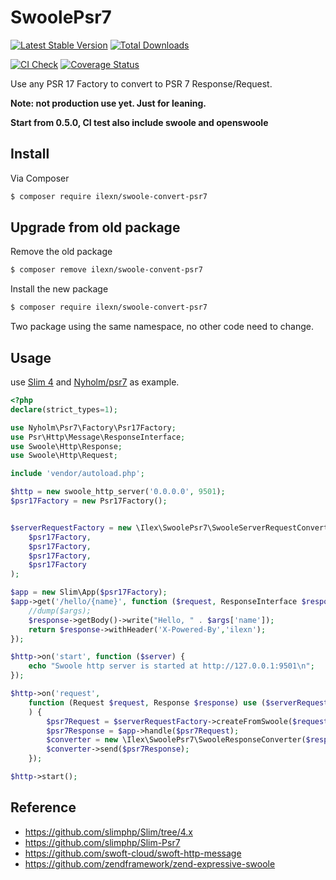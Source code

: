 # SwoolePsr7

[![Latest Stable Version](https://poser.pugx.org/ilexn/swoole-convert-psr7/v/stable)](https://packagist.org/packages/ilexn/swoole-convert-psr7)
[![Total Downloads](https://poser.pugx.org/ilexn/swoole-convert-psr7/downloads)](https://packagist.org/packages/ilexn/swoole-convert-psr7)

[![CI Check](https://github.com/iLexN/swoole-psr7/actions/workflows/ci.yaml/badge.svg)](https://github.com/iLexN/swoole-psr7/actions/workflows/ci.yaml)
[![Coverage Status](https://coveralls.io/repos/github/iLexN/swoole-psr7/badge.svg?branch=main)](https://coveralls.io/github/iLexN/swoole-psr7?branch=main)

Use any PSR 17 Factory to convert to PSR 7 Response/Request.

**Note: not production use yet. Just for leaning.**

**Start from 0.5.0, CI test also include swoole and openswoole**

## Install

Via Composer

``` bash
$ composer require ilexn/swoole-convert-psr7
```

## Upgrade from old package
Remove the old package
``` bash
$ composer remove ilexn/swoole-convent-psr7
```
Install the new package
``` bash
$ composer require ilexn/swoole-convert-psr7
```
Two package using the same namespace, no other code need to change.

## Usage
use [Slim 4](https://github.com/slimphp/Slim) and [Nyholm/psr7](https://github.com/Nyholm/psr7) as example.
``` php
<?php
declare(strict_types=1);

use Nyholm\Psr7\Factory\Psr17Factory;
use Psr\Http\Message\ResponseInterface;
use Swoole\Http\Response;
use Swoole\Http\Request;

include 'vendor/autoload.php';

$http = new swoole_http_server('0.0.0.0', 9501);
$psr17Factory = new Psr17Factory();


$serverRequestFactory = new \Ilex\SwoolePsr7\SwooleServerRequestConverter(
    $psr17Factory,
    $psr17Factory,
    $psr17Factory,
    $psr17Factory
);

$app = new Slim\App($psr17Factory);
$app->get('/hello/{name}', function ($request, ResponseInterface $response, $args) {
    //dump($args);
    $response->getBody()->write("Hello, " . $args['name']);
    return $response->withHeader('X-Powered-By','ilexn');
});

$http->on('start', function ($server) {
    echo "Swoole http server is started at http://127.0.0.1:9501\n";
});

$http->on('request',
    function (Request $request, Response $response) use ($serverRequestFactory , $app
    ) {
        $psr7Request = $serverRequestFactory->createFromSwoole($request);
        $psr7Response = $app->handle($psr7Request);
        $converter = new \Ilex\SwoolePsr7\SwooleResponseConverter($response);
        $converter->send($psr7Response);
    });

$http->start();

```

## Reference
- https://github.com/slimphp/Slim/tree/4.x
- https://github.com/slimphp/Slim-Psr7
- https://github.com/swoft-cloud/swoft-http-message
- https://github.com/zendframework/zend-expressive-swoole


